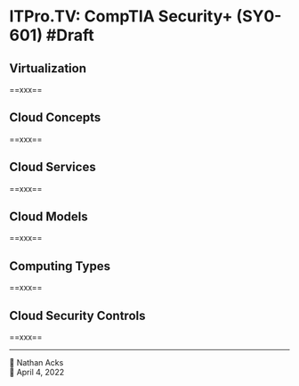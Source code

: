 # ITPro.TV: CompTIA Security+ (SY0-601) #Draft

## Virtualization

==xxx==

## Cloud Concepts

==xxx==

## Cloud Services

==xxx==

## Cloud Models

==xxx==

## Computing Types

==xxx==

## Cloud Security Controls

==xxx==

- - - -

<span aria-hidden="true">👤</span> Nathan Acks  
<span aria-hidden="true">📅</span> April 4, 2022
